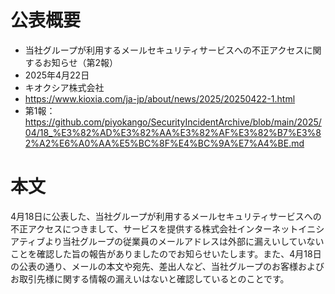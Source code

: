 # 公表概要
- 当社グループが利用するメールセキュリティサービスへの不正アクセスに関するお知らせ（第2報）
- 2025年4月22日
- キオクシア株式会社
- https://www.kioxia.com/ja-jp/about/news/2025/20250422-1.html
- 第1報：https://github.com/piyokango/SecurityIncidentArchive/blob/main/2025/04/18_%E3%82%AD%E3%82%AA%E3%82%AF%E3%82%B7%E3%82%A2%E6%A0%AA%E5%BC%8F%E4%BC%9A%E7%A4%BE.md

# 本文
4月18日に公表した、当社グループが利用するメールセキュリティサービスへの不正アクセスにつきまして、サービスを提供する株式会社インターネットイニシアティブより当社グループの従業員のメールアドレスは外部に漏えいしていないことを確認した旨の報告がありましたのでお知らせいたします。また、4月18日の公表の通り、メールの本文や宛先、差出人など、当社グループのお客様およびお取引先様に関する情報の漏えいはないと確認しているとのことです。

